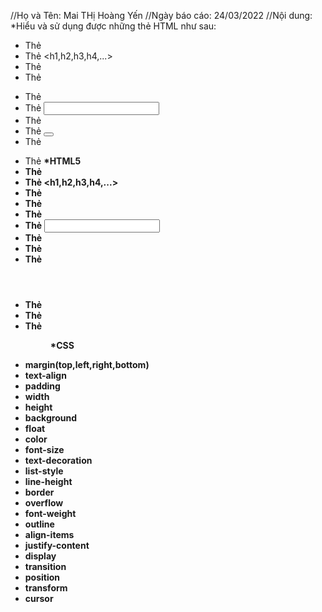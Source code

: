 //Họ và Tên: Mai THị Hoàng Yến
//Ngày báo cáo: 24/03/2022
//Nội dung: 
*Hiểu và sử dụng được những thẻ HTML như sau:
- Thẻ <meta>
- Thẻ <h1,h2,h3,h4,...>
- Thẻ <div>
- Thẻ <form>
- Thẻ <link rel="">
- Thẻ <input>
- Thẻ <label>
- Thẻ <button>
- Thẻ <p>
- Thẻ <b>
 *HTML5
- Thẻ <meta>
- Thẻ <h1,h2,h3,h4,...>
- Thẻ <div>
- Thẻ <article>
- Thẻ <link rel="">
- Thẻ <input>
- Thẻ <img>
- Thẻ <nav>
- Thẻ <header>
- Thẻ <footer>
- Thẻ <form>
- Thẻ <menu>
 *CSS
- margin(top,left,right,bottom)
- text-align 
- padding
- width
- height
- background
- float
- color
- font-size
- text-decoration
- list-style
- line-height
- border
- overflow
- font-weight
- outline
- align-items
- justify-content
- display
- transition
- position
- transform
- cursor
